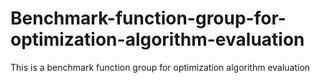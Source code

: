 # Benchmark-function-group-for-optimization-algorithm-evaluation
This is a benchmark function group for optimization algorithm evaluation

